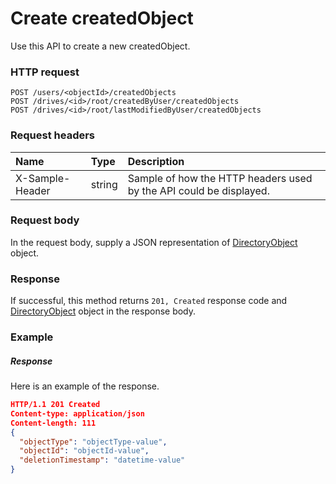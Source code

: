 # Create createdObject

Use this API to create a new createdObject.
### HTTP request
```http
POST /users/<objectId>/createdObjects
POST /drives/<id>/root/createdByUser/createdObjects
POST /drives/<id>/root/lastModifiedByUser/createdObjects

```
### Request headers
| Name       | Type | Description|
|:---------------|:--------|:----------|
| X-Sample-Header  | string  | Sample of how the HTTP headers used by the API could be displayed.|

### Request body
In the request body, supply a JSON representation of [DirectoryObject](../resources/directoryobject.md) object.


### Response
If successful, this method returns `201, Created` response code and [DirectoryObject](../resources/directoryobject.md) object in the response body.

### Example
##### Response
Here is an example of the response.
```json
HTTP/1.1 201 Created
Content-type: application/json
Content-length: 111
{
  "objectType": "objectType-value",
  "objectId": "objectId-value",
  "deletionTimestamp": "datetime-value"
}
```
<!-- uuid: a25d1228-758c-4e8f-9a6c-3b4f04d853d9\n2015-10-09 15:13:51 UTC -->